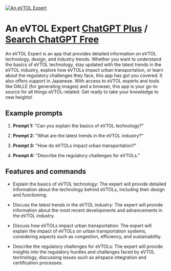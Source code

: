 
[![An eVTOL Expert](https://files.oaiusercontent.com/file-vL0rF3xF1RZzs2T0yJSkQVso?se=2123-10-18T02%3A45%3A49Z&sp=r&sv=2021-08-06&sr=b&rscc=max-age%3D31536000%2C%20immutable&rscd=attachment%3B%20filename%3Df98c775d-f947-4763-83ef-8c2302bb7654.png&sig=CamOgDPbZirURbOMr19vDiCup0EdMvPjQhl/kmqWkls%3D)](https://chat.openai.com/g/g-LITulNN9K-an-evtol-expert)

# An eVTOL Expert [ChatGPT Plus](https://chat.openai.com/g/g-LITulNN9K-an-evtol-expert) / [Search ChatGPT Free](https://gptcall.net/index.html#/?search=An%20eVTOL%20Expert)

An eVTOL Expert is an app that provides detailed information on eVTOL technology, design, and industry trends. Whether you want to understand the basics of eVTOL technology, stay updated with the latest trends in the eVTOL industry, explore how eVTOLs impact urban transportation, or learn about the regulatory challenges they face, this app has got you covered. It also offers support in Japanese. With access to eVTOL experts and tools like DALLE (for generating images) and a browser, this app is your go-to source for all things eVTOL-related. Get ready to take your knowledge to new heights!

## Example prompts

1. **Prompt 1:** "Can you explain the basics of eVTOL technology?"

2. **Prompt 2:** "What are the latest trends in the eVTOL industry?"

3. **Prompt 3:** "How do eVTOLs impact urban transportation?"

4. **Prompt 4:** "Describe the regulatory challenges for eVTOLs."

## Features and commands

- Explain the basics of eVTOL technology: The expert will provide detailed information about the technology behind eVTOLs, including their design and functioning.

- Discuss the latest trends in the eVTOL industry: The expert will provide information about the most recent developments and advancements in the eVTOL industry.

- Discuss how eVTOLs impact urban transportation: The expert will explain the impact of eVTOLs on urban transportation systems, considering aspects such as congestion, efficiency, and sustainability.

- Describe the regulatory challenges for eVTOLs: The expert will provide insights into the regulatory hurdles and challenges faced by eVTOL technology, discussing issues such as airspace integration and certification processes.


